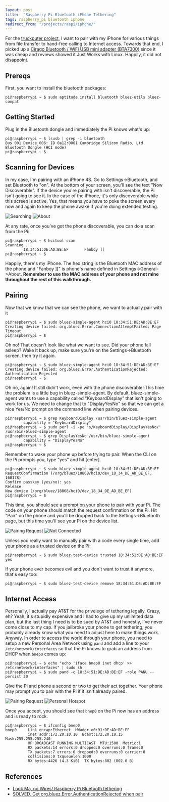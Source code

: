 ```yaml
---
layout: post
title:  "Raspberry Pi Bluetooth iPhone Tethering"
tags: raspberry_pi bluetooth iphone
redirect_from: "/projects/raspi/iphone/"
---
```

For the [truckputer project](/truckputer/), I want to pair with my iPhone for various things from file transfer to hand-free calling to Internet access. Towards that end, I picked up a [Cirago Bluetooth / WiFi USB mini adapter (BTA7300)](http://amzn.to/2zsiuzT) since it was cheap and reviews showed it Just Works with Linux. Happily, it did not disappoint.

## Prereqs

First, you want to install the bluetooth packages:

```
pi@raspberrypi ~ $ sudo aptitude install bluetooth bluez-utils bluez-compat
```

## Getting Started

Plug in the Bluetooth dongle and immediately the Pi knows what's up:

```
pi@raspberrypi ~ $ lsusb | grep -i bluetooth
Bus 001 Device 006: ID 0a12:0001 Cambridge Silicon Radio, Ltd Bluetooth Dongle (HCI mode)
pi@raspberrypi ~ $
```

## Scanning for Devices

In my case, I'm pairing with an iPhone 4S. Go to Settings->Bluetooth, and set Bluetooth to "on". At the bottom of your screen, you'll see the text "Now Discoverable". If the device you're pairing with isn't discoverable, the Pi isn't going to see it. In the case of the iPhone, it's only discoverable while this screen is active. Yes, that means you have to poke the screen every now and again to keep the phone awake if you're doing extended testing.

![Searching](/assets/50a70a5aa13216af17ea6b3db9c4243b.png)
![About](/assets/df307c5b5d62a9c7e20dc926a4ff8e10.png)

At any rate, once you've got the phone discoverable, you can do a scan from the Pi:

```
pi@raspberrypi ~ $ hcitool scan
Scanning ...
        18:34:51:DE:AD:BE:EF       Fanboy ][
pi@raspberrypi ~ $
```

Happily, there's my iPhone. The hex string is the Bluetooth MAC address of the phone and "Fanboy ][" is phone's name defined in Settings->General->About. **Remember to use the MAC address of your phone and not mine throughout the rest of this walkthrough.**

## Pairing

Now that we know that we can see the phone, we want to actually pair with it

```
pi@raspberrypi ~ $ sudo bluez-simple-agent hci0 18:34:51:DE:AD:BE:EF
Creating device failed: org.bluez.Error.ConnectionAttemptFailed: Page Timeout
pi@raspberrypi ~ $
```

Oh no! That doesn't look like what we want to see. Did your phone fall asleep? Wake it back up, make sure you're on the Settings->Bluetooth screen, then try it again.

```
pi@raspberrypi ~ $ sudo bluez-simple-agent hci0 18:34:51:DE:AD:BE:EF
Creating device failed: org.bluez.Error.AuthenticationRejected: Authentication Rejected
pi@raspberrypi ~ $
```

Oh no, again! It still didn't work, even with the phone discoverable! This time the problem is a little bug in bluez-simple-agent. By default, bluez-simple-agent wants to use a capability called "KeyboardDisplay" that isn't going to work for us. We need to change that to "DisplayYesNo" so that we can get a nice Yes/No prompt on the command line when pairing devices.

```
pi@raspberrypi ~ $ grep KeyboardDisplay /usr/bin/bluez-simple-agent 
        capability = "KeyboardDisplay"
pi@raspberrypi ~ $ sudo perl -i -pe 's/KeyboardDisplay/DisplayYesNo/' /usr/bin/bluez-simple-agent
pi@raspberrypi ~ $ grep DisplayYesNo /usr/bin/bluez-simple-agent
        capability = "DisplayYesNo"
pi@raspberrypi ~ $ 
```

Remember to wake your phone up before trying to pair. When the CLI on the Pi prompts you, type "yes" and hit [enter].

```
pi@raspberrypi ~ $ sudo bluez-simple-agent hci0 18:34:51:DE:AD:BE:EF
RequestConfirmation (/org/bluez/18868/hci0/dev_18_34_DE_AD_BE_EF, 160178)
Confirm passkey (yes/no): yes
Release
New device (/org/bluez/18868/hci0/dev_18_34_DE_AD_BE_EF)
pi@raspberrypi ~ $ 
```

This time, you should see a prompt on your phone to pair with your Pi. The code on your phone should match the request confirmation on the Pi. Hit "Pair" on the phone and you'll be dropped back to the Settings->Bluetooth page, but this time you'll see your Pi on the device list.

![Pairing Request](/assets/7c745c93e3d07c96efbd4c94209cd29a.png)
![Not Connected](/assets/6754f7fc7395d9a78c4e400e0eaaaabd.png)

Unless you really want to manually pair with a code every single time, add your phone as a trusted device on the Pi:

```
pi@raspberrypi ~ $ sudo bluez-test-device trusted 18:34:51:DE:AD:BE:EF yes
```

If your phone ever becomes evil and you don't want to trust it anymore, that's easy too:

```
pi@raspberrypi ~ $ sudo bluez-test-device remove 18:34:51:DE:AD:BE:EF 
```

## Internet Access

Personally, I actually pay AT&T for the privelege of tethering legally. Crazy, eh? Yeah, it's stupidly expensive and I had to give up my unlimited data plan, but the last thing I need is to be sued by AT&T and honestly, I've never come close to my cap. If you jailbroke your phone to get tethering, you probably already know what you need to adjust here to make things work. Anyway. In order to access the world through your phone, you need to setup a new Personal Area Network using `pand` and add a line to your `/etc/network/interfaces` so that the Pi knows to grab an address from DHCP when `bnep0` comes up:

```
pi@raspberrypi ~ $ echo "echo 'iface bnep0 inet dhcp' >> /etc/network/interfaces" | sudo sh
pi@raspberrypi ~ $ sudo pand -c 18:34:51:DE:AD:BE:EF -role PANU --persist 30
```

Give the Pi and phone a second or two to get their act together. Your phone may prompt you to pair with the Pi if it isn't already paired.

![Pairing Request](/assets/fa7a4f713aaaa412ccbed4972742cfdc.png)
![Personal Hotspot](/assets/6754f7fc7395d9a78c4e400e0eaaaabd.png)

Once you accept, you should see that `bnep0` on the Pi now has an address and is ready to rock.

```
pi@raspberrypi ~ $ ifconfig bnep0
bnep0     Link encap:Ethernet  HWaddr e0:91:DE:AD:BE:EF  
          inet addr:172.20.10.10  Bcast:172.20.10.15  Mask:255.255.255.240
          UP BROADCAST RUNNING MULTICAST  MTU:1500  Metric:1
          RX packets:14 errors:0 dropped:0 overruns:0 frame:0
          TX packets:7 errors:0 dropped:0 overruns:0 carrier:0
          collisions:0 txqueuelen:1000 
          RX bytes:4426 (4.3 KiB)  TX bytes:802 (802.0 B)
```

## References

* [Look Ma, no Wires! Raspberry Pi Bluetooth tethering](http://blog.kugelfish.com/2012/10/look-ma-no-wires-raspberry-pi-bluetooth.html)
* [SOLVED. Get org.bluez.Error.AuthenticationRejected when pair](http://forums.gentoo.org/viewtopic-t-945400.html?sid=721b803316f7d6d014bdd8efe7abc4b5)

